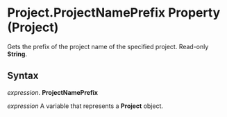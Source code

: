 
# Project.ProjectNamePrefix Property (Project)

Gets the prefix of the project name of the specified project. Read-only  **String**.


## Syntax

 _expression_. **ProjectNamePrefix**

 _expression_ A variable that represents a **Project** object.

